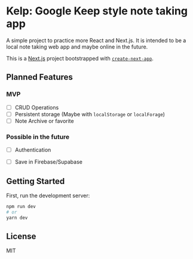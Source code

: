 # Kelp: Google Keep style note taking app

A simple project to practice more React and Next.js. It is intended to be a local note taking web app and maybe online in the future.

This is a [Next.js](https://nextjs.org/) project bootstrapped with [`create-next-app`](https://github.com/vercel/next.js/tree/canary/packages/create-next-app).

## Planned Features

### MVP 
- [ ] CRUD Operations
- [ ] Persistent storage (Maybe with `localStorage` or `localForage`)
- [ ] Note Archive or favorite 

### Possible in the future
- [ ] Authentication
- [ ] Save in Firebase/Supabase


## Getting Started

First, run the development server:

```bash
npm run dev
# or
yarn dev
```

## License
MIT